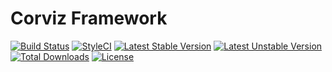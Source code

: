 # Corviz Framework

[![Build Status](https://travis-ci.org/Corviz/framework.svg?branch=master)](https://travis-ci.org/Corviz/framework)
[![StyleCI](https://styleci.io/repos/55434624/shield)](https://styleci.io/repos/55434624)
[![Latest Stable Version](https://poser.pugx.org/corviz/framework/v/stable?format=flat-square)](https://packagist.org/packages/corviz/framework)
[![Latest Unstable Version](https://poser.pugx.org/corviz/framework/v/unstable?format=flat-square)](https://packagist.org/packages/corviz/framework)
[![Total Downloads](https://poser.pugx.org/corviz/framework/downloads?format=flat-square)](https://packagist.org/packages/corviz/framework)
[![License](https://poser.pugx.org/corviz/framework/license?format=flat-square)](https://packagist.org/packages/corviz/framework)
